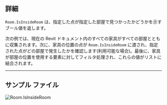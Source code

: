 ## 詳細
`Room.IsInsideRoom` は、指定した点が指定した部屋で見つかったかどうかを示すブール値を返します。

次の例では、現在の Revit ドキュメント内のすべての家具がすべての部屋とともに収集されます。次に、家具の位置の点が `Room.IsInsideRoom` に渡され、指定された点がどの部屋で発生したかを確認します(利用可能な場合)。最後に、家具が部屋の位置を使用する要素に対してフィルタ処理され、これらの値がリストに結合されます。
___
## サンプル ファイル

![Room.IsInsideRoom](./Revit.Elements.Room.IsInsideRoom_img.jpg)
